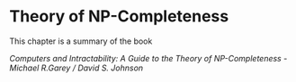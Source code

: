 # Theory of NP-Completeness

This chapter is a summary of the book 

*Computers and Intractability: A Guide to the Theory of NP-Completeness* 
\- *Michael R.Garey / David S. Johnson*